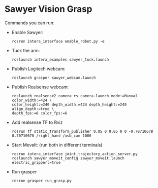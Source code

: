 # Sawyer Vision Grasp

Commands you can run:

- Enable Sawyer:
    ```
    rosrun intera_interface enable_robot.py -e
    ```
- Tuck the arm: 
    ```
    roslaunch intera_examples sawyer_tuck.launch
    ```
- Publish Logitech webcam:
    ```
    roslaunch grasper sawyer_webcam.launch
    ```
- Publish Realsense webcam:
    ```
    roslaunch realsense2_camera rs_camera.launch mode:=Manual color_width:=424 \
    color_height:=240 depth_width:=424 depth_height:=240 align_depth:=true \
    depth_fps:=6 color_fps:=6
    ```
- Add realsense TF to Rviz
    ```
    rosrun tf static_transform_publisher 0.05 0 0.05 0 0 -0.70710678 0.70710678 /right_hand /usb_cam 1000
    ```
- Start MoveIt: (run both in different terminals)
    ```
    rosrun intera_interface joint_trajectory_action_server.py
    roslaunch sawyer_moveit_config sawyer_moveit.launch electric_gripper:=true
    ```
- Run grasper
    ```
    rosrun grasper run_grasp.py
    ```
